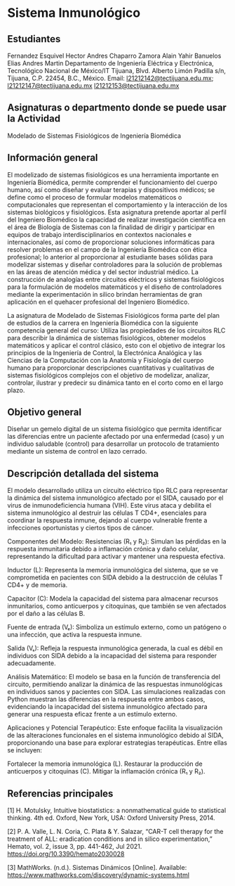 # Sistema Inmunológico 

## Estudiantes
Fernandez Esquivel Hector Andres
Chaparro Zamora Alain Yahir
Banuelos Elias Andres Martin
Departamento de Ingeniería Eléctrica y Electrónica, Tecnológico Nacional de México/IT Tijuana, Blvd. Alberto Limón Padilla s/n, Tijuana, C.P. 22454, B.C., México. Email: l21212142@tectijuana.edu.mx; l21212147@tectijuana.edu.mx l21212153@tectijuana.edu.mx

## Asignaturas o departmento donde se puede usar la Actividad
Modelado de Sistemas Fisiológicos de Ingeniería Biomédica

## Información general
El modelizado de sistemas fisiológicos es una herramienta importante en Ingeniería Biomédica, permite comprender el funcionamiento del cuerpo humano, así como diseñar y evaluar terapias y dispositivos médicos; se define como el proceso de formular modelos matemáticos o computacionales que representan el comportamiento y la interacción de los sistemas biológicos y fisiológicos. Esta asignatura pretende aportar al perfil del Ingeniero Biomédico la capacidad de realizar investigación científica en el área de Biología de Sistemas con la finalidad de dirigir y participar en equipos de trabajo interdisciplinarios en contextos nacionales e internacionales, así como de proporcionar soluciones informáticas para resolver problemas en el campo de la Ingeniería Biomédica con ética profesional; lo anterior al proporcionar al estudiante bases sólidas para modelizar sistemas y diseñar controladores para la solución de problemas en las áreas de atención médica y del sector industrial médico. La construcción de analogías entre circuitos eléctricos y sistemas fisiológicos para la formulación de modelos matemáticos y el diseño de controladores mediante la experimentación in silico brindan herramientas de gran aplicación en el quehacer profesional del Ingeniero Biomédico.

La asignatura de Modelado de Sistemas Fisiológicos forma parte del plan de estudios de la carrera en Ingeniería Biomédica con la siguiente competencia general del curso: Utiliza las propiedades de los circuitos RLC para describir la dinámica de sistemas fisiológicos, obtener modelos matemáticos y aplicar el control clásico, esto con el objetivo de integrar los principios de la Ingeniería de Control, la Electrónica Analógica y las Ciencias de la Computación con la Anatomía y Fisiología del cuerpo humano para proporcionar descripciones cuantitativas y cualitativas de sistemas fisiológicos complejos con el objetivo de modelizar, analizar, controlar, ilustrar y predecir su dinámica tanto en el corto como en el largo plazo.

## Objetivo general
Diseñar un gemelo digital de un sistema fisiológico que permita identificar las diferencias entre un paciente afectado por una enfermedad (caso) y un individuo saludable (control) para desarrollar un protocolo de tratamiento mediante un sistema de control en lazo cerrado.

## Descripción detallada del sistema
El modelo desarrollado utiliza un circuito eléctrico tipo RLC para representar la dinámica del sistema inmunológico afectado por el SIDA, causado por el virus de inmunodeficiencia humana (VIH). Este virus ataca y debilita el sistema inmunológico al destruir las células T CD4+, esenciales para coordinar la respuesta inmune, dejando al cuerpo vulnerable frente a infecciones oportunistas y ciertos tipos de cáncer.

Componentes del Modelo:
Resistencias (R₁ y R₂): Simulan las pérdidas en la respuesta inmunitaria debido a inflamación crónica y daño celular, representando la dificultad para activar y mantener una respuesta efectiva.

Inductor (L): Representa la memoria inmunológica del sistema, que se ve comprometida en pacientes con SIDA debido a la destrucción de células T CD4+ y de memoria.

Capacitor (C): Modela la capacidad del sistema para almacenar recursos inmunitarios, como anticuerpos y citoquinas, que también se ven afectados por el daño a las células B.

Fuente de entrada (Vₑ): Simboliza un estímulo externo, como un patógeno o una infección, que activa la respuesta inmune.

Salida (Vₛ): Refleja la respuesta inmunológica generada, la cual es débil en individuos con SIDA debido a la incapacidad del sistema para responder adecuadamente.

Análisis Matemático:
El modelo se basa en la función de transferencia del circuito, permitiendo analizar la dinámica de las respuestas inmunológicas en individuos sanos y pacientes con SIDA. Las simulaciones realizadas con Python muestran las diferencias en la respuesta entre ambos casos, evidenciando la incapacidad del sistema inmunológico afectado para generar una respuesta eficaz frente a un estímulo externo.

Aplicaciones y Potencial Terapéutico:
Este enfoque facilita la visualización de las alteraciones funcionales en el sistema inmunológico debido al SIDA, proporcionando una base para explorar estrategias terapéuticas. Entre ellas se incluyen:

Fortalecer la memoria inmunológica (L).
Restaurar la producción de anticuerpos y citoquinas (C).
Mitigar la inflamación crónica (R₁ y R₂).

## Referencias principales
[1] H. Motulsky, Intuitive biostatistics: a nonmathematical guide to statistical thinking. 4th ed. Oxford, New York, USA: Oxford University Press, 2014.

[2] P. A. Valle, L. N. Coria, C. Plata & Y. Salazar, “CAR-T cell therapy for the treatment of ALL: eradication conditions and in silico experimentation,” Hemato, vol. 2, issue 3, pp. 441-462, Jul 2021. https://doi.org/10.3390/hemato2030028 

[3] MathWorks. (n.d.). Sistemas Dinámicos [Online]. Available: https://www.mathworks.com/discovery/dynamic-systems.html

